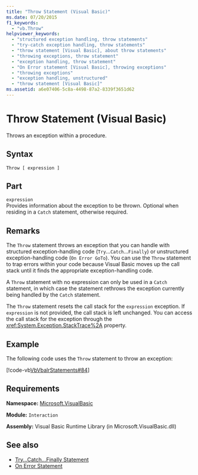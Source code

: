 ```yaml
---
title: "Throw Statement (Visual Basic)"
ms.date: 07/20/2015
f1_keywords: 
  - "vb.Throw"
helpviewer_keywords: 
  - "structured exception handling, throw statements"
  - "try-catch exception handling, throw statements"
  - "throw statement [Visual Basic], about throw statements"
  - "throwing exceptions, throw statement"
  - "exception handling, throw statement"
  - "On Error statement [Visual Basic], throwing exceptions"
  - "throwing exceptions"
  - "exception handling, unstructured"
  - "throw statement [Visual Basic]"
ms.assetid: a6e07406-5c8a-4498-87a2-8339f3651d62
---
```

# Throw Statement (Visual Basic)
Throws an exception within a procedure.  
  
## Syntax  
  
```  
Throw [ expression ]  
```  
  
## Part  
 `expression`  
 Provides information about the exception to be thrown. Optional when residing in a `Catch` statement, otherwise required.  
  
## Remarks  
 The `Throw` statement throws an exception that you can handle with structured exception-handling code (`Try`...`Catch`...`Finally`) or unstructured exception-handling code (`On Error GoTo`). You can use the `Throw` statement to trap errors within your code because Visual Basic moves up the call stack until it finds the appropriate exception-handling code.  
  
 A `Throw` statement with no expression can only be used in a `Catch` statement, in which case the statement rethrows the exception currently being handled by the `Catch` statement.  
  
 The `Throw` statement resets the call stack for the `expression` exception. If `expression` is not provided, the call stack is left unchanged. You can access the call stack for the exception through the <xref:System.Exception.StackTrace%2A> property.  
  
## Example  
 The following code uses the `Throw` statement to throw an exception:  
  
 [!code-vb[VbVbalrStatements#84](~/samples/snippets/visualbasic/VS_Snippets_VBCSharp/VbVbalrStatements/VB/Class1.vb#84)]  
  
## Requirements  
 **Namespace:** [Microsoft.VisualBasic](../../../visual-basic/language-reference/runtime-library-members.md)  
  
 **Module:** `Interaction`  
  
 **Assembly:** Visual Basic Runtime Library (in Microsoft.VisualBasic.dll)  
  
## See also

- [Try...Catch...Finally Statement](../../../visual-basic/language-reference/statements/try-catch-finally-statement.md)
- [On Error Statement](../../../visual-basic/language-reference/statements/on-error-statement.md)
